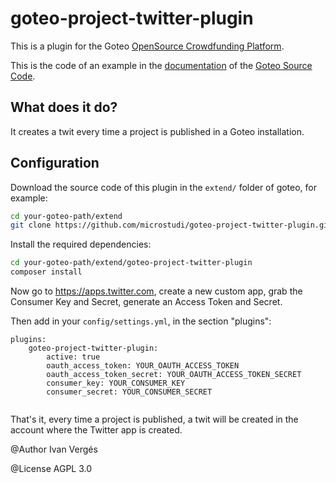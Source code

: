 # goteo-project-twitter-plugin

This is a plugin for the Goteo [OpenSource Crowdfunding Platform](https://goteo.org).

This is the code of an example in the [documentation](http://goteofoundation.github.io/goteo/docs/developers/events.html#plugin) of the [Goteo Source Code](https://github.com/goteofoundation/goteo).

## What does it do?

It creates a twit every time a project is published in a Goteo installation.

## Configuration

Download the source code of this plugin in the `extend/` folder of goteo, for example:

```bash
cd your-goteo-path/extend
git clone https://github.com/microstudi/goteo-project-twitter-plugin.git
```

Install the required dependencies:

```bash
cd your-goteo-path/extend/goteo-project-twitter-plugin
composer install
```

Now go to https://apps.twitter.com, create a new custom app, grab the Consumer Key and Secret, generate an Access Token and Secret.

Then add in your `config/settings.yml`, in the section "plugins":

```
plugins:
    goteo-project-twitter-plugin:
        active: true
        oauth_access_token: YOUR_OAUTH_ACCESS_TOKEN
        oauth_access_token_secret: YOUR_OAUTH_ACCESS_TOKEN_SECRET
        consumer_key: YOUR_CONSUMER_KEY
        consumer_secret: YOUR_CONSUMER_SECRET


```

That's it, every time a project is published, a twit will be created in the account where the Twitter app is created.

@Author
Ivan Vergés

@License
AGPL 3.0
